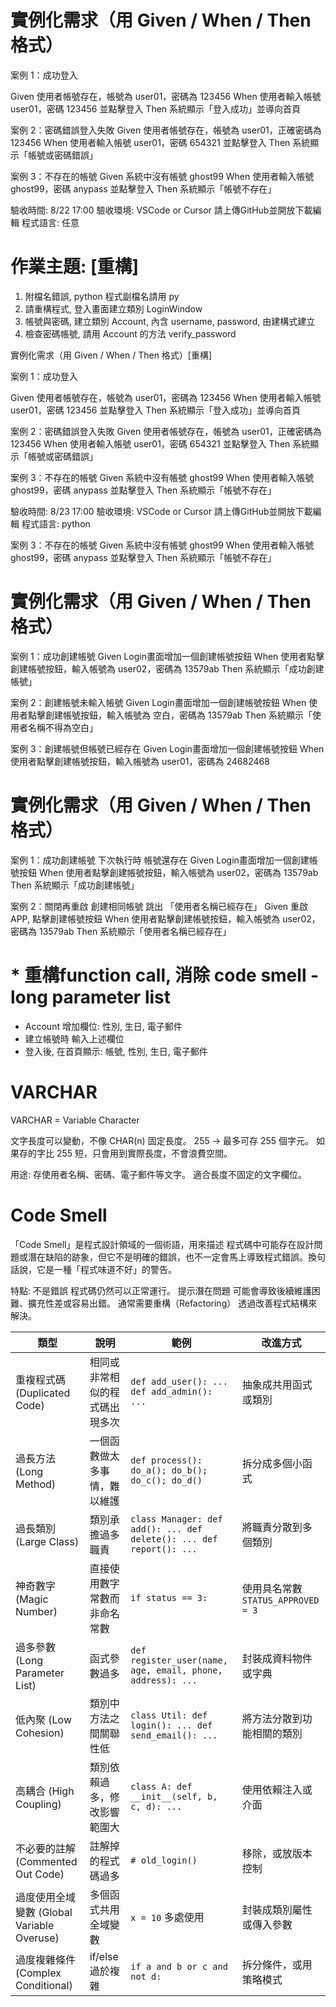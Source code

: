 # 實例化需求（用 Given / When / Then 格式）


案例 1：成功登入

Given 使用者帳號存在，帳號為 user01，密碼為 123456
When 使用者輸入帳號 user01，密碼 123456 並點擊登入
Then 系統顯示「登入成功」並導向首頁

案例 2：密碼錯誤登入失敗
Given 使用者帳號存在，帳號為 user01，正確密碼為 123456
When 使用者輸入帳號 user01，密碼 654321 並點擊登入
Then 系統顯示「帳號或密碼錯誤」

案例 3：不存在的帳號
Given 系統中沒有帳號 ghost99
When 使用者輸入帳號 ghost99，密碼 anypass 並點擊登入
Then 系統顯示「帳號不存在」

驗收時間: 8/22 17:00
驗收環境: VSCode or Cursor
請上傳GitHub並開放下載編輯
程式語言: 任意

# 作業主題: [重構]
1. 附檔名錯誤, python 程式副檔名請用 py
2. 請重構程式, 登入畫面建立類別 LoginWindow
3. 帳號與密碼, 建立類別 Account, 內含 username, password, 由建構式建立
4. 檢查密碼帳號, 請用 Account 的方法 verify_password


實例化需求（用 Given / When / Then 格式）[重構]


案例 1：成功登入

Given 使用者帳號存在，帳號為 user01，密碼為 123456
When 使用者輸入帳號 user01，密碼 123456 並點擊登入
Then 系統顯示「登入成功」並導向首頁

案例 2：密碼錯誤登入失敗
Given 使用者帳號存在，帳號為 user01，正確密碼為 123456
When 使用者輸入帳號 user01，密碼 654321 並點擊登入
Then 系統顯示「帳號或密碼錯誤」

案例 3：不存在的帳號
Given 系統中沒有帳號 ghost99
When 使用者輸入帳號 ghost99，密碼 anypass 並點擊登入
Then 系統顯示「帳號不存在」

驗收時間: 8/23 17:00
驗收環境: VSCode or Cursor
請上傳GitHub並開放下載編輯
程式語言: python

案例 3：不存在的帳號
Given 系統中沒有帳號 ghost99
When 使用者輸入帳號 ghost99，密碼 anypass 並點擊登入
Then 系統顯示「帳號不存在」

# 實例化需求（用 Given / When / Then 格式）


案例 1：成功創建帳號
Given Login畫面增加一個創建帳號按鈕
When 使用者點擊創建帳號按鈕，輸入帳號為 user02，密碼為 13579ab
Then 系統顯示「成功創建帳號」

案例 2：創建帳號未輸入帳號
Given Login畫面增加一個創建帳號按鈕
When 使用者點擊創建帳號按鈕，輸入帳號為 空白，密碼為 13579ab
Then 系統顯示「使用者名稱不得為空白」

案例 3：創建帳號但帳號已經存在
Given Login畫面增加一個創建帳號按鈕
When 使用者點擊創建帳號按鈕，輸入帳號為 user01，密碼為 24682468

# 實例化需求（用 Given / When / Then 格式）


案例 1：成功創建帳號 下次執行時 帳號還存在
Given Login畫面增加一個創建帳號按鈕
When 使用者點擊創建帳號按鈕，輸入帳號為 user02，密碼為 13579ab
Then 系統顯示「成功創建帳號」

案例 2：關閉再重啟 創建相同帳號 跳出 「使用者名稱已經存在」
Given 重啟APP, 點擊創建帳號按鈕
When 使用者點擊創建帳號按鈕，輸入帳號為 user02，密碼為 13579ab
Then 系統顯示「使用者名稱已經存在」

# * 重構function call, 消除 code smell - long parameter list
* Account 增加欄位: 性別, 生日, 電子郵件
* 建立帳號時 輸入上述欄位
* 登入後, 在首頁顯示: 帳號, 性別, 生日, 電子郵件

# VARCHAR
VARCHAR = Variable Character

文字長度可以變動，不像 CHAR(n) 固定長度。
255 → 最多可存 255 個字元。
如果存的字比 255 短，只會用到實際長度，不會浪費空間。

用途:
存使用者名稱、密碼、電子郵件等文字。
適合長度不固定的文字欄位。

# Code Smell
「Code Smell」是程式設計領域的一個術語，用來描述 程式碼中可能存在設計問題或潛在缺陷的跡象，但它不是明確的錯誤，也不一定會馬上導致程式錯誤。換句話說，它是一種「程式味道不好」的警告。

特點:
不是錯誤
程式碼仍然可以正常運行。
提示潛在問題
可能會導致後續維護困難、擴充性差或容易出錯。
通常需要重構（Refactoring）
透過改善程式結構來解決。

| 類型 | 說明 | 範例 | 改進方式 |
|------|------|------|----------|
| 重複程式碼 (Duplicated Code) | 相同或非常相似的程式碼出現多次 | `def add_user(): ...` `def add_admin(): ...` | 抽象成共用函式或類別 |
| 過長方法 (Long Method) | 一個函數做太多事情，難以維護 | ```def process(): do_a(); do_b(); do_c(); do_d()``` | 拆分成多個小函式 |
| 過長類別 (Large Class) | 類別承擔過多職責 | ```class Manager: def add(): ... def delete(): ... def report(): ...``` | 將職責分散到多個類別 |
| 神奇數字 (Magic Number) | 直接使用數字常數而非命名常數 | `if status == 3:` | 使用具名常數 `STATUS_APPROVED = 3` |
| 過多參數 (Long Parameter List) | 函式參數過多 | `def register_user(name, age, email, phone, address): ...` | 封裝成資料物件或字典 |
| 低內聚 (Low Cohesion) | 類別中方法之間關聯性低 | `class Util: def login(): ... def send_email(): ...` | 將方法分散到功能相關的類別 |
| 高耦合 (High Coupling) | 類別依賴過多，修改影響範圍大 | `class A: def __init__(self, b, c, d): ...` | 使用依賴注入或介面 |
| 不必要的註解 (Commented Out Code) | 註解掉的程式碼過多 | `# old_login()` | 移除，或放版本控制 |
| 過度使用全域變數 (Global Variable Overuse) | 多個函式共用全域變數 | `x = 10` 多處使用 | 封裝成類別屬性或傳入參數 |
| 過度複雜條件 (Complex Conditional) | if/else 過於複雜 | `if a and b or c and not d:` | 拆分條件，或用策略模式 |

